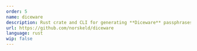 ```yaml
---
order: 5
name: diceware
description: Rust crate and CLI for generating **Diceware** passphrases
url: https://github.com/norskeld/diceware
language: rust
wip: false
---
```

